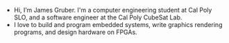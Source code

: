 - Hi, I’m James Gruber. I'm a computer engineering student at Cal Poly SLO, and a software engineer at the Cal Poly CubeSat Lab.
- I love to build and program embedded systems, write graphics rendering programs, and design hardware on FPGAs.


<!---
Skiiippp/Skiiippp is a ✨ special ✨ repository because its `README.md` (this file) appears on your GitHub profile.
You can click the Preview link to take a look at your changes.
--->
